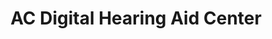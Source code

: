---
title: "AC Digital Hearing Aid Center"
url: /wayne/ac-digital-hearing-aid-center/
shop: Hörgeräte
---
